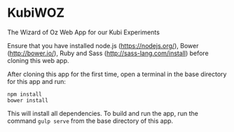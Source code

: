 # KubiWOZ
The Wizard of Oz Web App for our Kubi Experiments

Ensure that you have installed node.js (https://nodejs.org/), Bower (http://bower.io/), Ruby and Sass (http://sass-lang.com/install) before cloning this web app.

After cloning this app for the first time, open a terminal in the base directory for this app and run:

    npm install
    bower install

This will install all dependencies. To build and run the app, run the command `gulp serve` from the base directory of this app.

